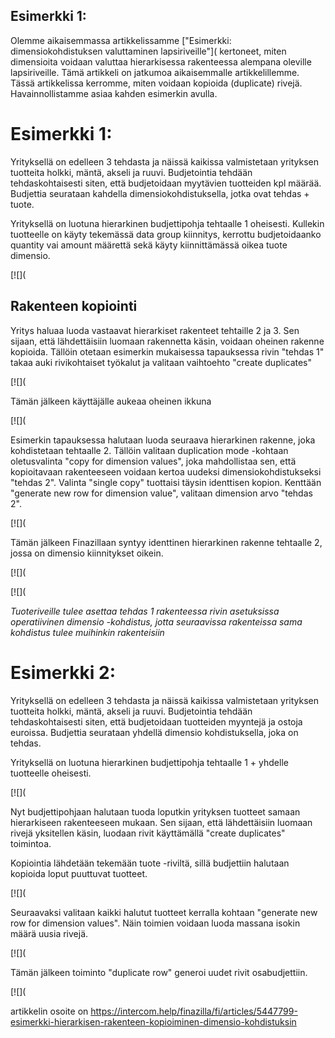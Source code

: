 ## Esimerkki 1:

Olemme aikaisemmassa artikkelissamme ["Esimerkki: dimensiokohdistuksen valuttaminen lapsiriveille"]( kertoneet, miten dimensioita voidaan valuttaa hierarkisessa rakenteessa alempana oleville lapsiriveille. Tämä artikkeli on jatkumoa aikaisemmalle artikkelillemme. Tässä artikkelissa kerromme, miten voidaan kopioida (duplicate) rivejä. Havainnollistamme asiaa kahden esimerkin avulla.

# Esimerkki 1:

Yrityksellä on edelleen 3 tehdasta ja näissä kaikissa valmistetaan yrityksen tuotteita holkki, mäntä, akseli ja ruuvi. Budjetointia tehdään tehdaskohtaisesti siten, että budjetoidaan myytävien tuotteiden kpl määrää. Budjettia seurataan kahdella dimensiokohdistuksella, jotka ovat tehdas + tuote.

Yrityksellä on luotuna hierarkinen budjettipohja tehtaalle 1 oheisesti. Kullekin tuotteelle on käyty tekemässä data group kiinnitys, kerrottu budjetoidaanko quantity vai amount määrettä sekä käyty kiinnittämässä oikea tuote dimensio.

[![](

## Rakenteen kopiointi

Yritys haluaa luoda vastaavat hierarkiset rakenteet tehtaille 2 ja 3. Sen sijaan, että lähdettäisiin luomaan rakennetta käsin, voidaan oheinen rakenne kopioida. Tällöin otetaan esimerkin mukaisessa tapauksessa rivin "tehdas 1" takaa auki rivikohtaiset työkalut ja valitaan vaihtoehto "create duplicates"

[![](

Tämän jälkeen käyttäjälle aukeaa oheinen ikkuna

[![](

Esimerkin tapauksessa halutaan luoda seuraava hierarkinen rakenne, joka kohdistetaan tehtaalle 2. Tällöin valitaan duplication mode -kohtaan oletusvalinta "copy for dimension values", joka mahdollistaa sen, että kopioitavaan rakenteeseen voidaan kertoa uudeksi dimensiokohdistukseksi "tehdas 2". Valinta "single copy" tuottaisi täysin identtisen kopion. Kenttään "generate new row for dimension value", valitaan dimension arvo "tehdas 2".

[![](

Tämän jälkeen Finazillaan syntyy identtinen hierarkinen rakenne tehtaalle 2, jossa on dimensio kiinnitykset oikein.

[![](

[![](

*Tuoteriveille tulee asettaa tehdas 1 rakenteessa rivin asetuksissa operatiivinen dimensio -kohdistus, jotta seuraavissa rakenteissa sama kohdistus tulee muihinkin rakenteisiin*

# Esimerkki 2:

Yrityksellä on edelleen 3 tehdasta ja näissä kaikissa valmistetaan yrityksen tuotteita holkki, mäntä, akseli ja ruuvi. Budjetointia tehdään tehdaskohtaisesti siten, että budjetoidaan tuotteiden myyntejä ja ostoja euroissa. Budjettia seurataan yhdellä dimensio kohdistuksella, joka on tehdas.

Yrityksellä on luotuna hierarkinen budjettipohja tehtaalle 1 + yhdelle tuotteelle oheisesti.

[![](

Nyt budjettipohjaan halutaan tuoda loputkin yrityksen tuotteet samaan hierarkiseen rakenteeseen mukaan. Sen sijaan, että lähdettäisiin luomaan rivejä yksitellen käsin, luodaan rivit käyttämällä "create duplicates" toimintoa.

Kopiointia lähdetään tekemään tuote -riviltä, sillä budjettiin halutaan kopioida loput puuttuvat tuotteet.

[![](

Seuraavaksi valitaan kaikki halutut tuotteet kerralla kohtaan "generate new row for dimension values". Näin toimien voidaan luoda massana isokin määrä uusia rivejä.

[![](

Tämän jälkeen toiminto "duplicate row" generoi uudet rivit osabudjettiin.

[![](



artikkelin osoite on https://intercom.help/finazilla/fi/articles/5447799-esimerkki-hierarkisen-rakenteen-kopioiminen-dimensio-kohdistuksin

